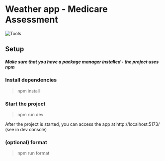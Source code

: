 # Weather app - Medicare Assessment

![Tools](https://skillicons.dev/icons?i=react,tailwindcss,typescript,vite,)

## Setup

##### Make sure that you have a package manager installed - the project uses npm

### Install dependencies

> npm install

### Start the project

> npm run dev

After the project is started, you can access the app at http://localhost:5173/ (see in dev console)

### (optional) format

> npm run format

